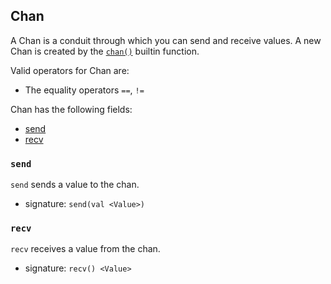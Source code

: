 ## Chan

A Chan is a conduit through which you can send and receive values.
A new Chan is created by the [`chan()`](#TODO) builtin function.

Valid operators for Chan are:

* The equality operators `==`, `!=`

Chan has the following fields:

  * [send](#send)
  * [recv](#recv)

### `send`

`send` sends a value to the chan.

* signature: `send(val <Value>)`

### `recv`

`recv` receives a value from the chan.

* signature: `recv() <Value>`

